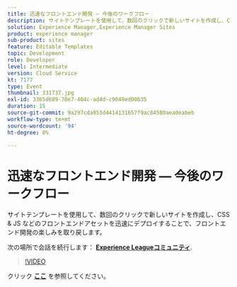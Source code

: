 ```yaml
---
title: 迅速なフロントエンド開発 — 今後のワークフロー
description: サイトテンプレートを使用して、数回のクリックで新しいサイトを作成し、CSS & JS などのフロントエンドアセットを迅速にデプロイすることで、フロントエンド開発の楽しみを取り戻します。 このセッションは、Adobe Developers Live Content イベントの一部として配信されました。
solution: Experience Manager,Experience Manager Sites
product: experience manager
sub-product: sites
feature: Editable Templates
topic: Development
role: Developer
level: Intermediate
version: Cloud Service
kt: 7177
type: Event
thumbnail: 331737.jpg
exl-id: 3365d609-70e7-404c-ad4d-c9049ed00b35
duration: 15
source-git-commit: 9a297cda953d4414131657f9ac84580aea0eabeb
workflow-type: tm+mt
source-wordcount: '94'
ht-degree: 0%

---
```


# 迅速なフロントエンド開発 — 今後のワークフロー

サイトテンプレートを使用して、数回のクリックで新しいサイトを作成し、CSS &amp; JS などのフロントエンドアセットを迅速にデプロイすることで、フロントエンド開発の楽しみを取り戻します。

次の場所で会話を続行します： **[Experience Leagueコミュニティ](https://adobe.ly/36Yd3v6)**.

>[!VIDEO](https://video.tv.adobe.com/v/331737/?quality=12&learn=on&hidetitle=true)

クリック **[ここ](/help/adobe-developers-live/assets/rapid-frontend-devlopment.pdf)** を参照してください。
